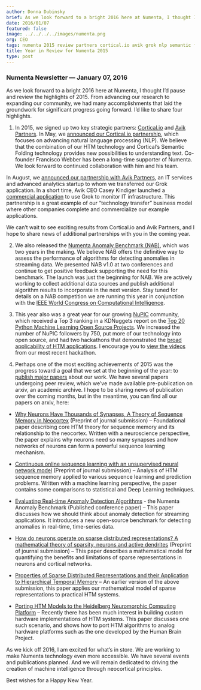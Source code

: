 ```yaml
---
author: Donna Dubinsky
brief: As we look forward to a bright 2016 here at Numenta, I thought I’d pause and review the highlights of 2015.  From advancing our research to expanding our community, we had many accomplishments that laid the groundwork for significant
date: 2016/01/07
featured: false
image: ../../../../images/numenta.png
org: CEO
tags: numenta 2015 review partners cortical.io avik grok nlp semantic folding nab numenta anomaly benchmark
title: Year in Review for Numenta 2015
type: post
---
```


### Numenta Newsletter &mdash; January 07, 2016

As we look forward to a bright 2016 here at Numenta, I thought I’d pause and
review the highlights of 2015.  From advancing our research to expanding our
community, we had many accomplishments that laid the groundwork for significant
progress going forward. I’d like to share four highlights.

1. In 2015, we signed up two key strategic partners:
  [Cortical.io](http://www.cortical.io/) and
  [Avik Partners](http://www.grokstream.com/#home).  In May, we
  [announced our Cortical.io partnership](http://numenta.com/press/numenta-and-cortical-io-form-strategic-partnership.html),
  which focuses on advancing natural language processing (NLP).  We believe that
  the combination of our HTM technology and Cortical’s Semantic Folding
  technology provides new possibilities to understanding text.  Co-founder
  Francisco Webber has been a long-time supporter of Numenta. We look forward to
  continued collaboration with him and his team.

  In August, we
  [announced our partnership with Avik Partners](http://numenta.com/press/numenta-announces-licensing-of-grok-for-it-to-avik-partners.html),
  an IT services and advanced analytics startup to whom we transferred our Grok
  application.  In a short time, Avik CEO Casey Kindiger launched a
  [commercial application](http://www.grokstream.com/#home) to use Grok to
  monitor IT infrastructure. This partnership is a great example of our
  “technology transfer” business model where other companies complete and
  commercialize our example applications.

  We can’t wait to see exciting results from Cortical.io and Avik Partners, and
  I hope to share news of additional partnerships with you in the coming year.

2. We also released the
  [Numenta Anomaly Benchmark (NAB)](http://numenta.com/numenta-anomaly-benchmark/),
  which was two years in the making.  We believe NAB offers the definitive way
  to assess the performance of algorithms for detecting anomalies in streaming
  data.  We presented NAB v1.0 at two conferences and continue to get positive
  feedback supporting the need for this benchmark. The launch was just the
  beginning for NAB. We are actively working to collect additional data sources
  and publish additional algorithm results to incorporate in the next version.
  Stay tuned for details on a NAB competition we are running this year in
  conjunction with the
  [IEEE World Congress on Computational Intelligence](http://www.wcci2016.org/programs.php?id=home).

3. This year also was a great year for our growing [NuPIC](http://numenta.org/)
  community, which received a Top 3 ranking in a KDNuggets report on the
  [Top 20 Python Machine Learning Open Source Projects](http://www.kdnuggets.com/2015/06/top-20-python-machine-learning-open-source-projects.html).
  We increased the number of NuPIC followers by 750, put more of our technology
  into open source, and had two hackathons that demonstrated the
  [broad applicability of HTM applications](http://numenta.com/blog/htm-challenge-2015-results.html).
  I encourage you to
  [view the videos](https://www.youtube.com/playlist?list=PL3yXMgtrZmDqZc2m7qI3Kkbmxechp2-Zs)
  from our most recent hackathon.  

4. Perhaps one of the most exciting achievements of 2015 was the progress toward
  a goal that we set at the beginning of the year: to [publish major papers](/papers/) about our work.
  We have several papers undergoing peer review, which we’ve  made available
  pre-publication on arxiv, an academic archive. I hope to be  sharing news of
  publication over the coming months, but in the meantime, you  can find all our
  papers on arxiv, here:   

  * [Why Neurons Have Thousands of Synapses, A Theory of Sequence Memory in Neocortex](http://arxiv.org/abs/1511.00083)
    (Preprint of journal submission) – Foundational paper describing core HTM
    theory for sequence memory and its relationship to the neocortex. Written
    with a neuroscience perspective, the paper explains why neurons need so many
    synapses and how networks of neurons can form a powerful sequence learning
    mechanism.

  * [Continuous online sequence learning with an unsupervised neural network model](http://arxiv.org/abs/1512.05463)
    (Preprint of journal submission) – Analysis of HTM sequence memory applied
    to various sequence learning and prediction problems. Written with a machine
    learning perspective, the paper contains some comparisons to statistical and
    Deep Learning techniques.

  * [Evaluating Real-time Anomaly Detection Algorithms](http://arxiv.org/abs/1510.03336) -
    the Numenta Anomaly Benchmark  (Published conference paper) – This paper
    discusses how we should think about anomaly detection for streaming
    applications. It introduces a new open-source benchmark for detecting
    anomalies in real-time, time-series data.

  * [How do neurons operate on sparse distributed representations? A mathematical theory of sparsity, neurons and active dendrites](http://arxiv.org/abs/1601.00720)
    (Preprint of journal submission) – This paper describes a mathematical model
    for quantifying the benefits and limitations of sparse representations in
    neurons and cortical networks.

  * [Properties of Sparse Distributed Representations and their Application to Hierarchical Temporal Memory](http://arxiv.org/abs/1503.07469) –
    An earlier version of the above submission, this paper applies our
    mathematical model of sparse representations to practical HTM systems.

  * [Porting HTM Models to the Heidelberg Neuromorphic Computing Platform](http://arxiv.org/abs/1505.02142) –
    Recently there has been much interest in building custom hardware
    implementations of HTM systems. This paper discusses one such scenario, and
    shows how to port HTM algorithms to analog hardware platforms such as the
    one developed by the Human Brain Project.

As we kick off 2016, I am excited for what’s in store.  We are working to make
Numenta technology even more accessible. We have several events and publications
planned. And we will remain dedicated to driving the creation of machine
intelligence through neocortical principles.  

Best wishes for a Happy New Year.
